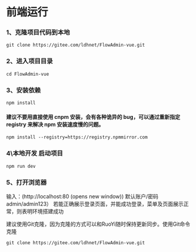 # 前端运行

### 1、克隆项目代码到本地

```
git clone https://gitee.com/ldhnet/FlowAdmin-vue.git
```

### 2、进入项目目录

```
cd FlowAdmin-vue
```

### 3、安装依赖
```
npm install
```
 
#### 建议不要用直接使用 cnpm 安装，会有各种诡异的 bug，可以通过重新指定 registry 来解决 npm 安装速度慢的问题。
```
npm install --registry=https://registry.npmmirror.com
```
 
### 4\本地开发 启动项目

```
npm run dev
```


### 5、打开浏览器

输入：(http://localhost:80 (opens new window)) 默认账户/密码 admin/admin123）
若能正确展示登录页面，并能成功登录，菜单及页面展示正常，则表明环境搭建成功

建议使用Git克隆，因为克隆的方式可以和RuoYi随时保持更新同步。使用Git命令克隆

```
git clone https://gitee.com/ldhnet/FlowAdmin-vue.git
```